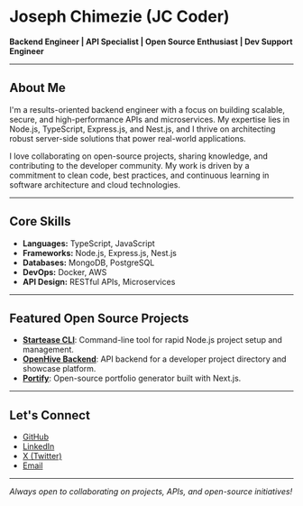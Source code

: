 # Joseph Chimezie (JC Coder)

**Backend Engineer | API Specialist | Open Source Enthusiast | Dev Support Engineer**

---

## About Me

I'm a results-oriented backend engineer with a focus on building scalable, secure, and high-performance APIs and microservices. My expertise lies in Node.js, TypeScript, Express.js, and Nest.js, and I thrive on architecting robust server-side solutions that power real-world applications.

I love collaborating on open-source projects, sharing knowledge, and contributing to the developer community. My work is driven by a commitment to clean code, best practices, and continuous learning in software architecture and cloud technologies.

---

## Core Skills

- **Languages:** TypeScript, JavaScript
- **Frameworks:** Node.js, Express.js, Nest.js
- **Databases:** MongoDB, PostgreSQL
- **DevOps:** Docker, AWS
- **API Design:** RESTful APIs, Microservices

---

## Featured Open Source Projects

- [**Startease CLI**](https://www.npmjs.com/package/startease-cli): Command-line tool for rapid Node.js project setup and management.
- [**OpenHive Backend**](https://github.com/IDAN-DEVS/openhive-backend): API backend for a developer project directory and showcase platform.
- [**Portify**](https://github.com/IDAN-DEVS/portify): Open-source portfolio generator built with Next.js.

---

## Let's Connect

- [GitHub](https://github.com/JC-Coder)
- [LinkedIn](https://www.linkedin.com/in/joseph-jc-coder-19504325a)
- [X (Twitter)](https://x.com/jc_coder1)
- [Email](mailto:josephchimezie2003@gmail.com)

---

*Always open to collaborating on projects, APIs, and open-source initiatives!*

